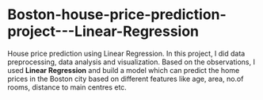 # Boston-house-price-prediction-project---Linear-Regression
House price prediction using Linear Regression. In this project, I did data preprocessing, data analysis and visualization. Based on the observations, I used **Linear Regression** and build a model which can predict the home prices in the Boston city based on different features like age, area, no.of rooms, distance to main centres etc.
